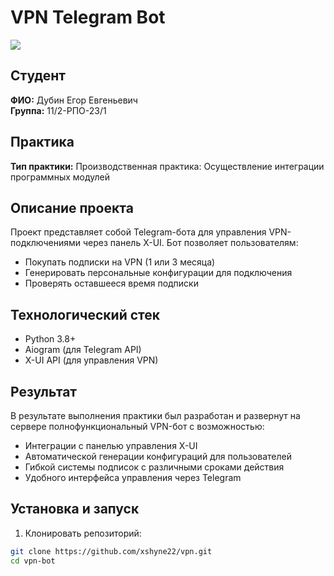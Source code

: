 # VPN Telegram Bot

![](https://camo.githubusercontent.com/617c04dabcccadd70abdcc5c4a48f76a329591b327bb94be483a48a137122c4c/68747470733a2f2f70302e7a6f6f6e2e72752f707265766965772f4a51477468742d70706f756e5751514b4237413956412f31323830783730317838352f312f352f622f6f726967696e616c5f3633373439643866386431363762323034373066656666355f36333766316536303062333165322e38303531343539302e6a7067)

## Студент
**ФИО:** Дубин Егор Евгеньевич  
**Группа:** 11/2-РПО-23/1

## Практика
**Тип практики:** Производственная практика: Осуществление интеграции программных модулей  


## Описание проекта
Проект представляет собой Telegram-бота для управления VPN-подключениями через панель X-UI. Бот позволяет пользователям:
- Покупать подписки на VPN (1 или 3 месяца)
- Генерировать персональные конфигурации для подключения
- Проверять оставшееся время подписки

## Технологический стек
- Python 3.8+
- Aiogram (для Telegram API)
- X-UI API (для управления VPN)

## Результат
В результате выполнения практики был разработан и развернут на сервере полнофункциональный VPN-бот с возможностью:
- Интеграции с панелью управления X-UI
- Автоматической генерации конфигураций для пользователей
- Гибкой системы подписок с различными сроками действия
- Удобного интерфейса управления через Telegram

## Установка и запуск
1. Клонировать репозиторий:
```bash
git clone https://github.com/xshyne22/vpn.git
cd vpn-bot
